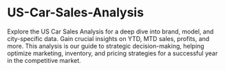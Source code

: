# US-Car-Sales-Analysis
Explore the US Car Sales Analysis for a deep dive into brand, model, and city-specific data. Gain crucial insights on YTD, MTD sales, profits, and more. This analysis is our guide to strategic decision-making, helping optimize marketing, inventory, and pricing strategies for a successful year in the competitive market.
